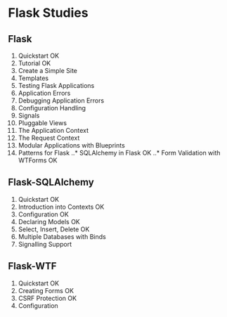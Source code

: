 # Flask Studies

## Flask

1. Quickstart OK
2. Tutorial OK
3. Create a Simple Site
4. Templates
5. Testing Flask Applications
6. Application Errors
7. Debugging Application Errors
8. Configuration Handling
9. Signals
10. Pluggable Views
11. The Application Context
12. The Request Context
13. Modular Applications with Blueprints
14. Patterns for Flask
..* SQLAlchemy in Flask OK
..* Form Validation with WTForms OK

## Flask-SQLAlchemy

1. Quickstart OK
2. Introduction into Contexts OK
3. Configuration OK
4. Declaring Models OK
5. Select, Insert, Delete OK
6. Multiple Databases with Binds
7. Signalling Support

##  Flask-WTF

1. Quickstart OK
2. Creating Forms OK
3. CSRF Protection OK
4. Configuration
